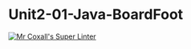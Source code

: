 # Unit2-01-Java-BoardFoot
[![Mr Coxall's Super Linter](https://github.com/ICS4U-Programming-JessahT/Unit2-01-Java-BoardFoot/workflows/Mr%20Coxall's%20Super%20Linter/badge.svg)](https://github.com/ICS4U-Programming-JessahT/Unit2-01-Java-BoardFoot/actions/)
